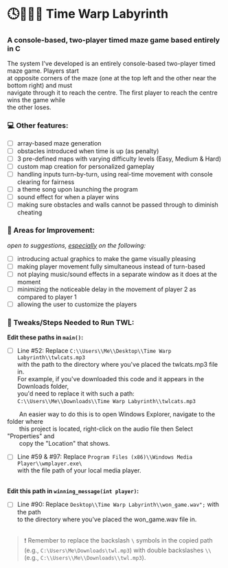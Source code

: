 # 🕓🏃🏻‍♀️ Time Warp Labyrinth

### A console-based, two-player timed maze game based entirely in C

The system I've developed is an entirely console-based two-player timed maze game. Players start  
at opposite corners of the maze (one at the top left and the other near the bottom right) and must  
navigate through it to reach the centre. The first player to reach the centre wins the game while  
the other loses.

### 💻 Other features:
- [ ] array-based maze generation
- [ ] obstacles introduced when time is up (as penalty)
- [ ] 3 pre-defined maps with varying difficulty levels (Easy, Medium & Hard)
- [ ] custom map creation for personalized gameplay
- [ ] handling inputs turn-by-turn, using real-time movement with console clearing for fairness
- [ ] a theme song upon launching the program
- [ ] sound effect for when a player wins
- [ ] making sure obstacles and walls cannot be passed through to diminish cheating

### 🐛 Areas for Improvement:
*open to suggestions, <ins>especially</ins> on the following:*
- [ ] introducing actual graphics to make the game visually pleasing
- [ ] making player movement fully simultaneous instead of turn-based
- [ ] not playing music/sound effects in a separate window as it does at the moment
- [ ] minimizing the noticeable delay in the movement of player 2 as compared to player 1
- [ ] allowing the user to customize the players

### 🔧 Tweaks/Steps Needed to Run TWL:
**Edit these paths in `main()`:**  
  - [ ] Line #52: Replace `C:\\Users\\Me\\Desktop\\Time Warp Labyrinth\\twlcats.mp3`  
  with the path to the directory where you've placed the twlcats.mp3 file in.  
  For example, if you've downloaded this code and it appears in the Downloads folder,  
  you'd need to replace it with such a path: `C:\\Users\\Me\\Downloads\\Time Warp Labyrinth\\twlcats.mp3`

  &emsp;&emsp;An easier way to do this is to open Windows Explorer, navigate to the folder where  
  &emsp;&emsp;this project is located, right-click on the audio file then Select "Properties" and  
  &emsp;&emsp;copy the "Location" that shows.<br/>

  - [ ] Line #59 & #97: Replace `Program Files (x86)\\Windows Media Player\\wmplayer.exe\`  
  with the file path of your local media player. <br/><br/>

**Edit this path in `winning_message(int player)`:**  
  - [ ] Line #90: Replace `Desktop\\Time Warp Labyrinth\\won_game.wav";` with the path  
  to the directory where you've placed the won_game.wav file in. <br/><br/>  
  
  > ❗ Remember to replace the backslash `\` symbols in the copied path  
  (e.g., `C:\Users\Me\Downloads\twl.mp3`) with double backslashes `\\`  
  (e.g., `C:\\Users\\Me\\Downloads\\twl.mp3`).
